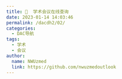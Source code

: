 ```yaml
---
title: 💬  学术会议在线查询
date: 2023-01-14 14:03:46
permalink: /dacdh2/02/
categories: 
  - DAC导航
tags: 
  - 学术
  - 会议
author: 
  name: NWUzmed
  link: https://github.com/nwuzmedoutlook
---
```


<ClientOnly>
  <Card :cardData="cardData0" :cardListSize=4 carTitlColor="#000" carHoverColor="#000" />
</ClientOnly>

<script>
export default {
  data() {
    return {
      cardData0: [
      {id: "0", cardSrc: "https://www.keoaeic.org/", cardImgSrc: "https://api.xinac.net/icon/?url=https://www.keoaeic.org/", cardName: "AEIC学术交流中心", cardContent: "学术会议网",},
      {cardSrc: "http://www.baogaoban.com/", cardImgSrc: "https://api.xinac.net/icon/?url=http://www.baogaoban.com/", cardName: "学术报告板讲座", cardContent: "聚集最前沿、流行、价值的学术活动信息。",},
      {cardSrc: "https://www.koushare.com/", cardImgSrc: "https://api.xinac.net/icon/?url=https://www.koushare.com/", cardName: "蔻享", cardContent: "学术、课程、培训、科普、访谈、科技沙龙等视频直播或录播",},
      {cardSrc: "http://live.ckcest.cn/open/pc", cardImgSrc: "https://api.xinac.net/icon/?url=http://live.ckcest.cn/open/pc", cardName: "知领直播", cardContent: "学术会议直播_中国工程科技知识中心",},
      {cardSrc: "http://ccg.castscs.org.cn/", cardImgSrc: "https://api.xinac.net/icon/?url=http://ccg.castscs.org.cn/", cardName: "中国科协重要学术会议指南", cardContent: "中国科学技术协会",},
      {cardSrc: "http://conf.cnki.net/", cardImgSrc: "https://api.xinac.net/icon/?url=http://conf.cnki.net/", cardName: "中国学术会议网", cardContent: "收录最全最新的国际国内各类学术会议学术会议信息发布 在线审稿系统",},
      {cardSrc: "http://www.allconfs.org/index.asp", cardImgSrc: "https://api.xinac.net/icon/?url=http://www.allconfs.org/index.asp", cardName: "学术会议云", cardContent: "学术会议网站-学术会议在线",},
      {cardSrc: "https://www.aconf.cn/", cardImgSrc: "https://api.xinac.net/icon/?url=https://www.aconf.cn/", cardName: "艾会网", cardContent: "学术会议一站式解决方案",},
      {cardSrc: "https://www.bagevent.com/eventlist.html?f=1", cardImgSrc: "https://api.xinac.net/icon/?url=https://www.bagevent.com/eventlist.html?f=1", cardName: "百格活动", cardContent: "发现活动",},
      {cardSrc: "https://www.huodongjia.com/", cardImgSrc: "https://api.xinac.net/icon/?url=https://www.huodongjia.com/", cardName: "活动家会议网", cardContent: "专业会议查询与报名服务营销平台",},
      {cardSrc: "http://www.searchconf.net/", cardImgSrc: "https://api.xinac.net/icon/?url=http://www.searchconf.net/", cardName: "学术会议搜索", cardContent: "按照学科分类检索IEEE官方会议ACM官方会议CCF分类会议提交会议",},
      {cardSrc: "http://www.scievent.com/events/", cardImgSrc: "https://api.xinac.net/icon/?url=http://www.scievent.com/events/", cardName: "依米学术会议", cardContent: "互联网+学术会议云平台",},
      {cardSrc: "https://www.ais.cn/goodMeet", cardImgSrc: "https://api.xinac.net/icon/?url=https://www.ais.cn/goodMeet", cardName: "艾思学术", cardContent: "学术交流征稿_学术会议在线",},
      {cardSrc: "https://www.acacon.cn/", cardImgSrc: "https://api.xinac.net/icon/?url=https://www.acacon.cn/", cardName: "会道网", cardContent: "社科学术信息平台",},
      {cardSrc: "http://www.cnena.com/", cardImgSrc: "https://api.xinac.net/icon/?url=http://www.cnena.com/", cardName: "中国会展门户", cardContent: "会展产业垂直门户网站",},
      {cardSrc: "https://www.huixx.cn/", cardImgSrc: "https://api.xinac.net/icon/?url=https://www.huixx.cn/", cardName: "赛查查", cardContent: "会查查-查协会_查展会_查会议_查比赛",},
      {cardSrc: "https://www.hjhuiju.com/", cardImgSrc: "https://api.xinac.net/icon/?url=https://www.hjhuiju.com/", cardName: "会聚", cardContent: "医学会议内容服务平台【官方】免费发布医学医疗学术会议",},
      {cardSrc: "http://huiyi.iiyi.com/", cardImgSrc: "https://api.xinac.net/icon/?url=http://huiyi.iiyi.com/", cardName: "爱爱医医学会议频道", cardContent: "医学会议，学术会议",},
      {cardSrc: "https://www.medmeeting.org/", cardImgSrc: "https://api.xinac.net/icon/?url=https://www.medmeeting.org/", cardName: "美迪康", cardContent: "缘起Medical Conference医学学术会议",},
      {cardSrc: "http://nsdk.xyxun.top/live/pc/index?liveId=595599&amp;shareuid=0", cardImgSrc: "https://api.xinac.net/icon/?url=http://nsdk.xyxun.top/live/pc/index?liveId=595599&amp;shareuid=0", cardName: "新医讯会议平台", cardContent: "最新医学知识，助您成长",},
      {cardSrc: "http://csp.escience.cn/dct/page/1", cardImgSrc: "https://api.xinac.net/icon/?url=http://csp.escience.cn/dct/page/1", cardName: "中科院国际会议服务平台CSP", cardContent: "学术会议网站建设、查询系统",},
      {cardSrc: "http://www.meeting.edu.cn/", cardImgSrc: "https://api.xinac.net/icon/?url=http://www.meeting.edu.cn/", cardName: "中国学术会议在线", cardContent: "面向全国学术群体，最具权威性、公益性、互动性的国家级学术会议交流平台",},
      {cardSrc: "http://www.ourglocal.com/", cardImgSrc: "https://api.xinac.net/icon/?url=http://www.ourglocal.com/", cardName: "Upcoming Conference", cardContent: "Academic Conference Publishing System",},
      {cardSrc: "http://www.academic.net/", cardImgSrc: "https://api.xinac.net/icon/?url=http://www.academic.net/", cardName: "Academic", cardContent: "International Academic Conferences",},
      {cardSrc: "https://www.aconf.org/", cardImgSrc: "https://api.xinac.net/icon/?url=https://www.aconf.org/", cardName: "Aconf", cardContent: "One-stop academic event solutions",},
      {cardSrc: "https://www.worldconferencecalendar.com/", cardImgSrc: "https://api.xinac.net/icon/?url=https://www.worldconferencecalendar.com/", cardName: "World Conference Calendar", cardContent: "World Conference Calendar is a directory publishing information on academic conferences all over the world.",},
      {cardSrc: "https://www.ieee.org/conferences/index.html", cardImgSrc: "https://api.xinac.net/icon/?url=https://www.ieee.org/conferences/index.html", cardName: "IEEE-Conferences", cardContent: "The world's largest technical professional organization for the advancement of technology",},
      {cardSrc: "https://conferencealerts.com/", cardImgSrc: "https://api.xinac.net/icon/?url=https://conferencealerts.com/", cardName: "Conal Conference Alerts", cardContent: "Academic Events Worldwide",},
      {cardSrc: "http://www.allconferences.com/", cardImgSrc: "https://api.xinac.net/icon/?url=http://www.allconferences.com/", cardName: "AllConferences", cardContent: "Global Conference Directory & Event Planning Solutions",},
      ],
    };
  },
};
</script>
